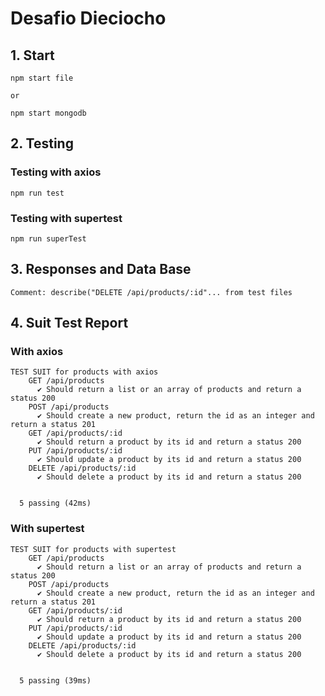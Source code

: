 # Desafio Dieciocho

## 1. Start

```
npm start file
```

`or`

```
npm start mongodb
```

## 2. Testing

### Testing with axios

```
npm run test
```

### Testing with supertest

```
npm run superTest
```

## 3. Responses and Data Base

`Comment: describe("DELETE /api/products/:id"... from test files`

## 4. Suit Test Report

### With axios

```
TEST SUIT for products with axios
    GET /api/products
      ✔ Should return a list or an array of products and return a status 200
    POST /api/products
      ✔ Should create a new product, return the id as an integer and return a status 201
    GET /api/products/:id
      ✔ Should return a product by its id and return a status 200
    PUT /api/products/:id
      ✔ Should update a product by its id and return a status 200
    DELETE /api/products/:id
      ✔ Should delete a product by its id and return a status 200


  5 passing (42ms)
```

### With supertest

```
TEST SUIT for products with supertest
    GET /api/products
      ✔ Should return a list or an array of products and return a status 200
    POST /api/products
      ✔ Should create a new product, return the id as an integer and return a status 201
    GET /api/products/:id
      ✔ Should return a product by its id and return a status 200
    PUT /api/products/:id
      ✔ Should update a product by its id and return a status 200
    DELETE /api/products/:id
      ✔ Should delete a product by its id and return a status 200


  5 passing (39ms)
```
